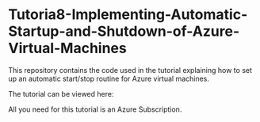 # Tutoria8-Implementing-Automatic-Startup-and-Shutdown-of-Azure-Virtual-Machines

This repository contains the code used in the tutorial explaining how to set up an automatic start/stop routine for Azure virtual machines.

The tutorial can be viewed here:

All you need for this tutorial is an Azure Subscription.
